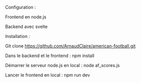 Configuration : 

Frontend en node.js 

Backend avec svelte 

Installation : 

Git clone https://github.com/ArnaudClaire/american-football.git 

Dans le backend et le frontend : npm install 

Démarrer le serveur node.js en local : node af_scores.js 

Lancer le frontend en local :  npm run dev 
